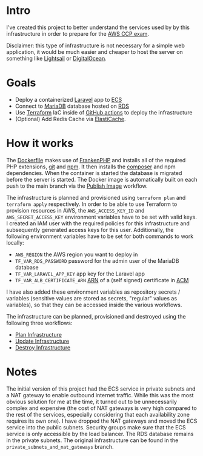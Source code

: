 # Intro

I've created this project to better understand the services used by by this infrastructure in order to prepare for the [AWS CCP exam](https://aws.amazon.com/certification/certified-cloud-practitioner).

Disclaimer: this type of infrastructure is not necessary for a simple web application, it would be much easier and cheaper to host the server on something like [Lightsail](https://aws.amazon.com/lightsail) or [DigitalOcean](https://www.digitalocean.com).

# Goals

- Deploy a containerized [Laravel](https://laravel.com) app to [ECS](https://aws.amazon.com/ecs)
- Connect to [MariaDB](https://mariadb.org) database hosted on [RDS](https://aws.amazon.com/rds)
- Use [Terraform](https://www.terraform.io) IaC inside of [GitHub actions](https://github.com/features/actions) to deploy the infrastructure
- (Optional) Add Redis Cache via [ElastiCache](https://aws.amazon.com/elasticache).

# How it works

The [Dockerfile](Dockerfile) makes use of [FrankenPHP](https://frankenphp.dev) and installs all of the required PHP extensions, [git](https://git-scm.com) and [npm](https://www.npmjs.com). It then installs the [composer](https://getcomposer.org) and npm dependencies. When the container is started the database is migrated before the server is started. The Docker image is automatically built on each push to the main branch via the [Publish Image](./.github/workflows/publish-image.yaml) workflow.

The infrastructure is planned and provisioned using `terraform plan` and `terraform apply` respectively. In order to be able to use Terraform to provision resources in AWS, the `AWS_ACCESS_KEY_ID` and `AWS_SECRET_ACCESS_KEY` environment variables have to be set with valid keys. I created an IAM user with the required policies for this infrastructure and subsequently generated access keys for this user. Additionally, the following environment variables have to be set for both commands to work locally:

- `AWS_REGION` the AWS region you want to deploy in
- `TF_VAR_RDS_PASSWORD` password for the admin user of the MariaDB database
- `TF_VAR_LARAVEL_APP_KEY` app key for the Laravel app
- `TF_VAR_ALB_CERTIFICATE_ARN` [ARN](https://docs.aws.amazon.com/IAM/latest/UserGuide/reference-arns.html) of a (self signed) certificate in [ACM](https://aws.amazon.com/certificate-manager)

I have also added these environment variables as repository secrets / variables (sensitive values are stored as secrets, "regular" values as variables), so that they can be accessed inside the various workflows.

The infrastructure can be planned, provisioned and destroyed using the following three workflows:

- [Plan Infrastructure](.github/workflows/plan_infrastructure.yaml)
- [Update Infrastructure](.github/workflows/update_infrastructure.yaml)
- [Destroy Infrastructure](.github/workflows/destroy_infrastructure.yaml)

# Notes

The initial version of this project had the ECS service in private subnets and a NAT gateway to enable outbound internet traffic. While this was the most obvious solution for me at the time, it turned out to be unnecessarily complex and expensive (the cost of NAT gateways is very high compared to the rest of the services, especially considering that each availability zone requires its own one). I have dropped the NAT gateways and moved the ECS service into the public subnets. Security groups make sure that the ECS service is only accessible by the load balancer. The RDS database remains in the private subnets. The original infrastructure can be found in the `private_subnets_and_nat_gateways` branch.
